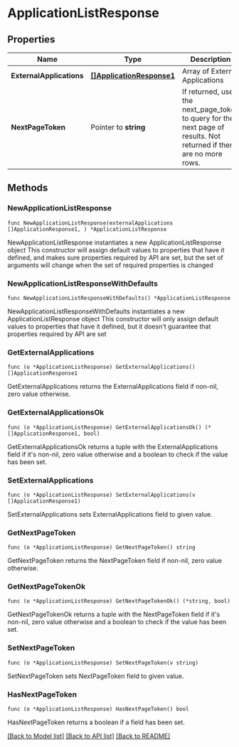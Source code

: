 # ApplicationListResponse

## Properties

Name | Type | Description | Notes
------------ | ------------- | ------------- | -------------
**ExternalApplications** | [**[]ApplicationResponse1**](ApplicationResponse1.md) | Array of External Applications | 
**NextPageToken** | Pointer to **string** | If returned, use the next_page_token to query for the next page of results. Not returned if there are no more rows. | [optional] 

## Methods

### NewApplicationListResponse

`func NewApplicationListResponse(externalApplications []ApplicationResponse1, ) *ApplicationListResponse`

NewApplicationListResponse instantiates a new ApplicationListResponse object
This constructor will assign default values to properties that have it defined,
and makes sure properties required by API are set, but the set of arguments
will change when the set of required properties is changed

### NewApplicationListResponseWithDefaults

`func NewApplicationListResponseWithDefaults() *ApplicationListResponse`

NewApplicationListResponseWithDefaults instantiates a new ApplicationListResponse object
This constructor will only assign default values to properties that have it defined,
but it doesn't guarantee that properties required by API are set

### GetExternalApplications

`func (o *ApplicationListResponse) GetExternalApplications() []ApplicationResponse1`

GetExternalApplications returns the ExternalApplications field if non-nil, zero value otherwise.

### GetExternalApplicationsOk

`func (o *ApplicationListResponse) GetExternalApplicationsOk() (*[]ApplicationResponse1, bool)`

GetExternalApplicationsOk returns a tuple with the ExternalApplications field if it's non-nil, zero value otherwise
and a boolean to check if the value has been set.

### SetExternalApplications

`func (o *ApplicationListResponse) SetExternalApplications(v []ApplicationResponse1)`

SetExternalApplications sets ExternalApplications field to given value.


### GetNextPageToken

`func (o *ApplicationListResponse) GetNextPageToken() string`

GetNextPageToken returns the NextPageToken field if non-nil, zero value otherwise.

### GetNextPageTokenOk

`func (o *ApplicationListResponse) GetNextPageTokenOk() (*string, bool)`

GetNextPageTokenOk returns a tuple with the NextPageToken field if it's non-nil, zero value otherwise
and a boolean to check if the value has been set.

### SetNextPageToken

`func (o *ApplicationListResponse) SetNextPageToken(v string)`

SetNextPageToken sets NextPageToken field to given value.

### HasNextPageToken

`func (o *ApplicationListResponse) HasNextPageToken() bool`

HasNextPageToken returns a boolean if a field has been set.


[[Back to Model list]](../README.md#documentation-for-models) [[Back to API list]](../README.md#documentation-for-api-endpoints) [[Back to README]](../README.md)


